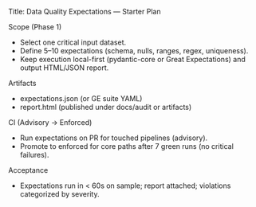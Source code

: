 Title: Data Quality Expectations — Starter Plan

Scope (Phase 1)
- Select one critical input dataset.
- Define 5–10 expectations (schema, nulls, ranges, regex, uniqueness).
- Keep execution local-first (pydantic-core or Great Expectations) and output HTML/JSON report.

Artifacts
- expectations.json (or GE suite YAML)
- report.html (published under docs/audit or artifacts)

CI (Advisory → Enforced)
- Run expectations on PR for touched pipelines (advisory).
- Promote to enforced for core paths after 7 green runs (no critical failures).

Acceptance
- Expectations run in < 60s on sample; report attached; violations categorized by severity.
